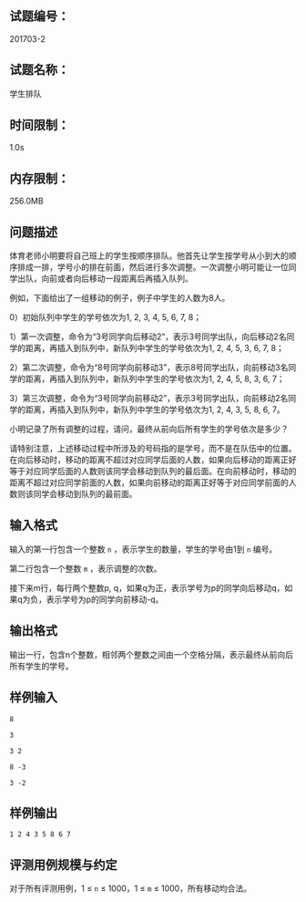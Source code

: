 ## 试题编号：

201703-2

## 试题名称：

学生排队

## 时间限制：

1.0s

## 内存限制：

256.0MB

## 问题描述

体育老师小明要将自己班上的学生按顺序排队。他首先让学生按学号从小到大的顺序排成一排，学号小的排在前面，然后进行多次调整。一次调整小明可能让一位同学出队，向前或者向后移动一段距离后再插入队列。

例如，下面给出了一组移动的例子，例子中学生的人数为8人。

0）初始队列中学生的学号依次为1, 2, 3, 4, 5, 6, 7, 8；

1）第一次调整，命令为“3号同学向后移动2”，表示3号同学出队，向后移动2名同学的距离，再插入到队列中，新队列中学生的学号依次为1, 2, 4, 5, 3, 6, 7, 8；

2）第二次调整，命令为“8号同学向前移动3”，表示8号同学出队，向前移动3名同学的距离，再插入到队列中，新队列中学生的学号依次为1, 2, 4, 5, 8, 3, 6, 7；

3）第三次调整，命令为“3号同学向前移动2”，表示3号同学出队，向前移动2名同学的距离，再插入到队列中，新队列中学生的学号依次为1, 2, 4, 3, 5, 8, 6, 7。

小明记录了所有调整的过程，请问，最终从前向后所有学生的学号依次是多少？

请特别注意，上述移动过程中所涉及的号码指的是学号，而不是在队伍中的位置。在向后移动时，移动的距离不超过对应同学后面的人数，如果向后移动的距离正好等于对应同学后面的人数则该同学会移动到队列的最后面。在向前移动时，移动的距离不超过对应同学前面的人数，如果向前移动的距离正好等于对应同学前面的人数则该同学会移动到队列的最前面。

## 输入格式

输入的第一行包含一个整数 `n` ，表示学生的数量，学生的学号由1到 `n` 编号。

第二行包含一个整数 `m` ，表示调整的次数。

接下来m行，每行两个整数p, q，如果q为正，表示学号为p的同学向后移动q，如果q为负，表示学号为p的同学向前移动-q。

## 输出格式

输出一行，包含n个整数，相邻两个整数之间由一个空格分隔，表示最终从前向后所有学生的学号。

## 样例输入

```
8

3

3 2

8 -3

3 -2
```

## 样例输出

```
1 2 4 3 5 8 6 7
```

## 评测用例规模与约定

对于所有评测用例，1 ≤  `n`  ≤ 1000，1 ≤  `m`  ≤ 1000，所有移动均合法。
